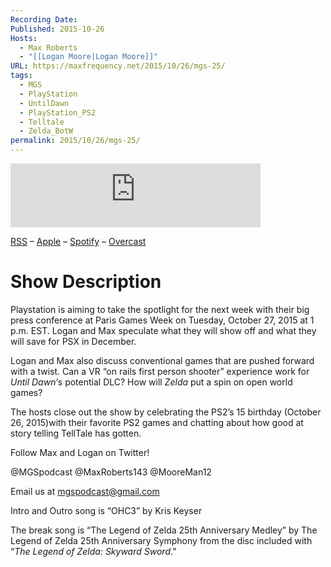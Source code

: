 ```yaml
---
Recording Date: 
Published: 2015-10-26
Hosts:
  - Max Roberts
  - "[[Logan Moore|Logan Moore]]"
URL: https://maxfrequency.net/2015/10/26/mgs-25/
tags:
  - MGS
  - PlayStation
  - UntilDawn
  - PlayStation_PS2
  - Telltale
  - Zelda_BotW
permalink: 2015/10/26/mgs-25/
---
```

<iframe src="https://podcasters.spotify.com/pod/show/millennialgamingspeak/embed/episodes/Episode-25-The-Calm-Before-the-Storm-e1adhrv/a-a6ts44f" height="102px" width="400px" frameborder="0" scrolling="no"></iframe>

[RSS](https://anchor.fm/s/74aa3858/podcast/rss) – [Apple](https://podcasts.apple.com/us/podcast/episode-3-gdc-wrap-up/id1000915981?i=1000542222515) – [Spotify](https://open.spotify.com/episode/7wePXT4Bt22LWifVLx3n8y) – [Overcast](https://overcast.fm/+EtIgeWxEU)
# Show Description

Playstation is aiming to take the spotlight for the next week with their big press conference at Paris Games Week on Tuesday, October 27, 2015 at 1 p.m. EST. Logan and Max speculate what they will show off and what they will save for PSX in December.

Logan and Max also discuss conventional games that are pushed forward with a twist. Can a VR “on rails first person shooter” experience work for *Until Dawn*‘s potential DLC? How will *Zelda* put a spin on open world games?

The hosts close out the show by celebrating the PS2’s 15 birthday (October 26, 2015)with their favorite PS2 games and chatting about how good at story telling TellTale has gotten.

Follow Max and Logan on Twitter!

@MGSpodcast
@MaxRoberts143
@MooreMan12

Email us at mgspodcast@gmail.com

Intro and Outro song is “OHC3” by Kris Keyser

The break song is “The Legend of Zelda 25th Anniversary Medley” by The Legend of Zelda 25th Anniversary Symphony from the disc included with “*The Legend of Zelda: Skyward Sword*.”
